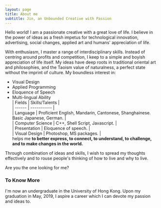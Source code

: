 ```yaml
---
layout: page
title: About me
subtitle: Jin, an Unbounded Creative with Passion
---
```



Hello world! I am a passionate creative with a great love of life. I believe in the power of ideas as a fresh impetus for technological innovation, advertising, social changes, applied art and humans' appreciation of life.


With enthusiasm, I master a range of interdisciplinary skills. Instead of centring around profits and competition, I keep to a simple and boyish appreciation of life itself. My ideas have deep roots in traditional oriental art and philosophies, and the Taoism value of naturalness, a perfect state without the imprint of culture. My boundless interest in:  
* Visual Design  
* Applied Programming  
* Eloquence of Speech  
* Multi-lingual Ability  
| Fields | Skills/Talents |  
| ------ | ----------- |  
| Language | Proficient English, Mandarin, Cantonese, Shanghainese. Basic Japanese, German. |  
| Computer Science | C++, Shell Script, Javascript. |  
| Presentation | Eloquence of speech. |  
| Visual Design | Photoshop, MS packages. |  
helps me **to better express, to connect, to understand, to challenge, and to make changes in the world.**

Through combination of ideas and skills, I wish to spread my thoughts effectively and to rouse people's thinking of how to live and why to live.

Are you the one looking for me?

### To Know More

I'm now an undergraduate in the University of Hong Kong. Upon my graduation in May, 2019, I aspire a career which I can devote my passion and ideas to.
